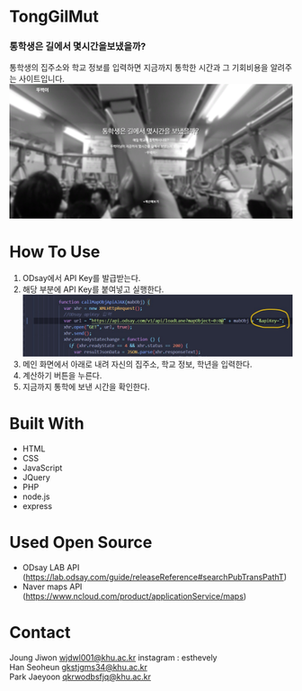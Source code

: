 # TongGilMut
### 통학생은 길에서 몇시간을보냈을까?
통학생의 집주소와 학교 정보를 입력하면 지금까지 통학한 시간과 그 기회비용을 알려주는 사이트입니다.
![mainPage](/mainPage.png)

# How To Use
1. ODsay에서 API Key를 발급받는다.
2. 해당 부분에 API Key를 붙여넣고 실행한다.
![screenshot](/screenshot.png)
3. 메인 화면에서 아래로 내려 자신의 집주소, 학교 정보, 학년을 입력한다.
4. 계산하기 버튼을 누른다.
5. 지금까지 통학에 보낸 시간을 확인한다.

# Built With
- HTML
- CSS
- JavaScript
- JQuery
- PHP
- node.js 
- express

# Used Open Source
- ODsay LAB API (https://lab.odsay.com/guide/releaseReference#searchPubTransPathT)
- Naver maps API (https://www.ncloud.com/product/applicationService/maps)

# Contact
Joung Jiwon wjdwl001@khu.ac.kr instagram : esthevely <br>
Han Seoheun gkstjgms34@khu.ac.kr<br>
Park Jaeyoon qkrwodbsfjq@khu.ac.kr<br>
 

